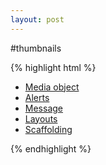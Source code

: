 ```yaml
---
layout: post
---
```


#thumbnails
   
<div class='article-demo'>
    {% highlight html %}
        <ul>
             <li><a href="#media"><i class="icon-chevron-right"></i> Media object</a></li>
             <li><a href="#alerts"><i class="icon-chevron-right"></i> Alerts</a></li>
             <li><a href=""><i class="icon-chevron-right"></i> Message</a></li>
             <li><a href=""><i class="icon-chevron-right"></i> Layouts</a></li>
             <li><a href=""><i class="icon-chevron-right"></i> Scaffolding</a></li>
         </ul>
    {% endhighlight %}
</div>


